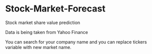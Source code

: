 # Stock-Market-Forecast
Stock market share value prediction

Data is being taken from Yahoo Finance

You can search for your company name and you can replace tickers variable with new market name.
